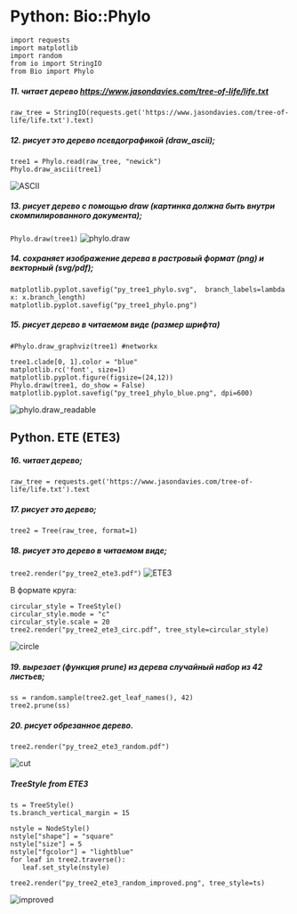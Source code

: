 # Python: Bio::Phylo

```
import requests
import matplotlib
import random
from io import StringIO
from Bio import Phylo
```

##### 11. читает дерево https://www.jasondavies.com/tree-of-life/life.txt 
`raw_tree = StringIO(requests.get('https://www.jasondavies.com/tree-of-life/life.txt').text)`

##### 12. рисует это дерево псевдографикой (draw_ascii);
```
tree1 = Phylo.read(raw_tree, "newick")
Phylo.draw_ascii(tree1)
```
![ASCII](https://github.com/Balan666/BI_Phylo_2023/blob/main/HW1_trees/treeASCII.png?raw=true)

##### 13. рисует дерево с помощью draw (картинка должна быть внутри скомпилированного документа);
`Phylo.draw(tree1)`
![phylo.draw](https://github.com/Balan666/BI_Phylo_2023/blob/main/HW1_trees/phylo_draw.png?raw=true)

##### 14. сохраняет изображение дерева в растровый формат (png) и векторный (svg/pdf);
```
matplotlib.pyplot.savefig("py_tree1_phylo.svg",  branch_labels=lambda x: x.branch_length)
matplotlib.pyplot.savefig("py_tree1_phylo.png")
```

##### 15. рисует дерево в читаемом виде (размер шрифта)
```
#Phylo.draw_graphviz(tree1) #networkx

tree1.clade[0, 1].color = "blue"
matplotlib.rc('font', size=1)
matplotlib.pyplot.figure(figsize=(24,12))
Phylo.draw(tree1, do_show = False)
matplotlib.pyplot.savefig("py_tree1_phylo_blue.png", dpi=600)
```
![phylo.draw_readable](https://github.com/Balan666/BI_Phylo_2023/blob/main/HW1_trees/phylo_draw_2.png?raw=true)

## Python. ETE (ETE3)

##### 16. читает дерево;
`raw_tree = requests.get('https://www.jasondavies.com/tree-of-life/life.txt').text`

##### 17. рисует это дерево;
`tree2 = Tree(raw_tree, format=1)`


##### 18. рисует это дерево в читаемом виде;
`tree2.render("py_tree2_ete3.pdf")`
![ETE3](https://github.com/Balan666/BI_Phylo_2023/blob/main/HW1_trees/py_tree2_ete3.png?raw=true)

В формате круга:

```
circular_style = TreeStyle()
circular_style.mode = "c"
circular_style.scale = 20
tree2.render("py_tree2_ete3_circ.pdf", tree_style=circular_style)
```
![circle](https://github.com/Balan666/BI_Phylo_2023/blob/main/HW1_trees/py_tree2_ete3_circ.png?raw=true)

##### 19. вырезает (функция prune) из дерева случайный набор из 42 листьев;

```
ss = random.sample(tree2.get_leaf_names(), 42)
tree2.prune(ss)
```

##### 20. рисует обрезанное дерево.

`tree2.render("py_tree2_ete3_random.pdf")`

![cut](https://github.com/Balan666/BI_Phylo_2023/blob/main/HW1_trees/py_tree2_ete3_random.png?raw=true)

##### TreeStyle from ETE3
```
ts = TreeStyle()
ts.branch_vertical_margin = 15

nstyle = NodeStyle()
nstyle["shape"] = "square"
nstyle["size"] = 5 
nstyle["fgcolor"] = "lightblue"
for leaf in tree2.traverse(): 
   leaf.set_style(nstyle)

tree2.render("py_tree2_ete3_random_improved.png", tree_style=ts)
```

![improved](https://github.com/Balan666/BI_Phylo_2023/blob/main/HW1_trees/py_tree2_ete3_random_improved.png?raw=true)
